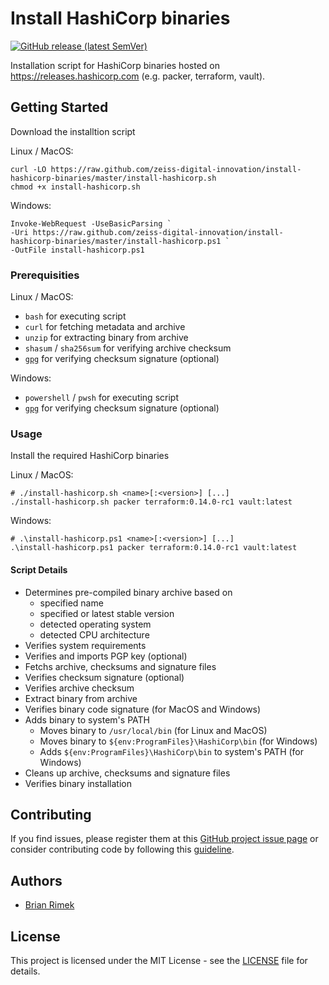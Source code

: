 # Install HashiCorp binaries

[![GitHub release (latest SemVer)](https://img.shields.io/github/v/release/zeiss-digital-innovation/install-hashicorp-binaries?sort=semver&logo=github)][github_releases]

Installation script for HashiCorp binaries hosted on https://releases.hashicorp.com (e.g. packer, terraform, vault).

## Getting Started

Download the installtion script

Linux / MacOS:

```shell
curl -LO https://raw.github.com/zeiss-digital-innovation/install-hashicorp-binaries/master/install-hashicorp.sh
chmod +x install-hashicorp.sh
```

Windows:

```shell
Invoke-WebRequest -UseBasicParsing `
-Uri https://raw.github.com/zeiss-digital-innovation/install-hashicorp-binaries/master/install-hashicorp.ps1 `
-OutFile install-hashicorp.ps1
```

### Prerequisities

Linux / MacOS:

* `bash` for executing script
* `curl` for fetching metadata and archive
* `unzip` for extracting binary from archive
* `shasum` / `sha256sum` for verifying archive checksum
* [`gpg`](https://gnupg.org/) for verifying checksum signature (optional)

Windows:

* `powershell` / `pwsh` for executing script
* [`gpg`](https://gnupg.org/) for verifying checksum signature (optional)

### Usage

Install the required HashiCorp binaries

Linux / MacOS:

```shell
# ./install-hashicorp.sh <name>[:<version>] [...]
./install-hashicorp.sh packer terraform:0.14.0-rc1 vault:latest
```

Windows:

```shell
# .\install-hashicorp.ps1 <name>[:<version>] [...]
.\install-hashicorp.ps1 packer terraform:0.14.0-rc1 vault:latest
```

#### Script Details

* Determines pre-compiled binary archive based on
  * specified name
  * specified or latest stable version
  * detected operating system
  * detected CPU architecture
* Verifies system requirements
* Verifies and imports PGP key (optional)
* Fetchs archive, checksums and signature files
* Verifies checksum signature (optional)
* Verifies archive checksum
* Extract binary from archive
* Verifies binary code signature (for MacOS and Windows)
* Adds binary to system's PATH
  * Moves binary to `/usr/local/bin` (for Linux and MacOS)
  * Moves binary to `${env:ProgramFiles}\HashiCorp\bin` (for Windows)
  * Adds `${env:ProgramFiles}\HashiCorp\bin` to system's PATH (for Windows)
* Cleans up archive, checksums and signature files
* Verifies binary installation

## Contributing

If you find issues, please register them at this [GitHub project issue page][github_issue] or consider contributing code by following this [guideline][github_guide].

## Authors

* [Brian Rimek](https://github.com/rembik)

## License

This project is licensed under the MIT License - see the [LICENSE][github_licence] file for details.

[github_releases]: https://github.com/zeiss-digital-innovation/install-hashicorp-binaries/releases
[github_issue]: http://github.com/zeiss-digital-innovation/install-hashicorp-binaries/issues/new/choose
[github_guide]: http://github.com/zeiss-digital-innovation/install-hashicorp-binaries/tree/master/.github/CONTRIBUTING.md
[github_licence]: http://github.com/zeiss-digital-innovation/install-hashicorp-binaries/tree/master/LICENSE
